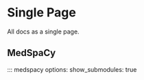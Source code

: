# Single Page 

All docs as a single page.

## MedSpaCy

::: medspacy
    options:
      show_submodules: true
